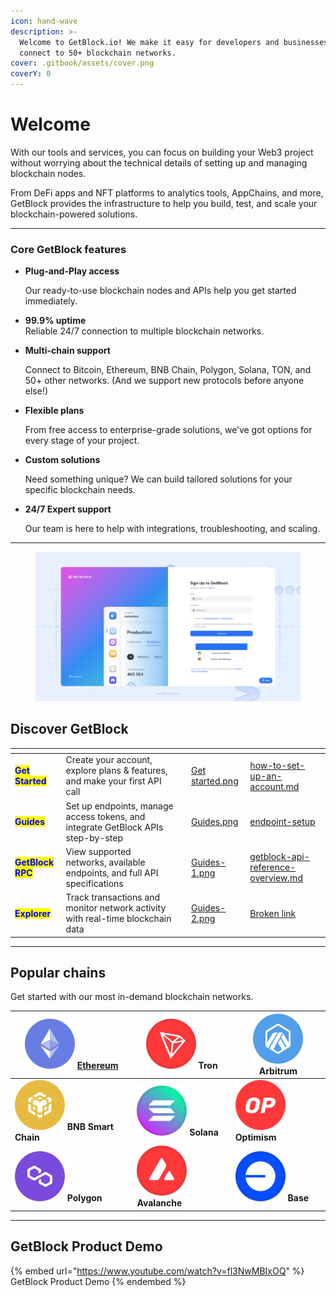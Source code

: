 ```yaml
---
icon: hand-wave
description: >-
  Welcome to GetBlock.io! We make it easy for developers and businesses to
  connect to 50+ blockchain networks.
cover: .gitbook/assets/cover.png
coverY: 0
---
```


# Welcome

With our tools and services, you can focus on building your Web3 project without worrying about the technical details of setting up and managing blockchain nodes.

From DeFi apps and NFT platforms to analytics tools, AppChains, and more, GetBlock provides the infrastructure to help you build, test, and scale your blockchain-powered solutions.

***

### Core GetBlock features

*   **Plug-and-Play access**

    Our ready-to-use blockchain nodes and APIs help you get started immediately.
* **99.9% uptime**\
  Reliable 24/7 connection to multiple blockchain networks.
*   **Multi-chain support**

    Connect to Bitcoin, Ethereum, BNB Chain, Polygon, Solana, TON, and 50+ other networks. (And we support new protocols before anyone else!)
*   **Flexible plans**

    From free access to enterprise-grade solutions, we’ve got options for every stage of your project.
*   **Custom solutions**&#x20;

    Need something unique? We can build tailored solutions for your specific blockchain needs.
*   **24/7 Expert support**

    Our team is here to help with integrations, troubleshooting, and scaling.

***

<figure><img src=".gitbook/assets/img_name_light.png" alt=""><figcaption></figcaption></figure>

## Discover GetBlock

<table data-card-size="large" data-view="cards"><thead><tr><th></th><th></th><th></th><th data-hidden data-card-cover data-type="files"></th><th data-hidden data-card-target data-type="content-ref"></th></tr></thead><tbody><tr><td><mark style="color:blue;"><strong>Get Started</strong></mark></td><td>Create your account, explore plans &#x26; features, and make your first API call</td><td></td><td><a href=".gitbook/assets/Get started.png">Get started.png</a></td><td><a href="getting-started/how-to-set-up-an-account.md">how-to-set-up-an-account.md</a></td></tr><tr><td><mark style="color:blue;"><strong>Guides</strong></mark></td><td>Set up endpoints, manage access tokens, and integrate GetBlock APIs step-by-step</td><td></td><td><a href=".gitbook/assets/Guides.png">Guides.png</a></td><td><a href="guides/endpoint-setup/">endpoint-setup</a></td></tr><tr><td><mark style="color:blue;"><strong>GetBlock RPC</strong></mark></td><td>View supported networks, available endpoints, and full API specifications</td><td></td><td><a href=".gitbook/assets/Guides-1.png">Guides-1.png</a></td><td><a href="api-reference/getblock-api-reference-overview.md">getblock-api-reference-overview.md</a></td></tr><tr><td><mark style="color:blue;"><strong>Explorer</strong></mark></td><td>Track transactions and monitor network activity with real-time blockchain data</td><td></td><td><a href=".gitbook/assets/Guides-2.png">Guides-2.png</a></td><td><a href="broken-reference">Broken link</a></td></tr></tbody></table>

***

## Popular chains

Get started with our most in-demand blockchain networks.&#x20;

| [<img src=".gitbook/assets/Crypto Symbol=Ethereum.svg" alt="" data-size="line">](api-reference/ethereum-eth/) [**Ethereum**](api-reference/ethereum-eth/) | <img src=".gitbook/assets/Logo=Tron.svg" alt="" data-size="line"> **Tron**      | <img src=".gitbook/assets/Logo=Arbitrum.svg" alt="" data-size="line"> **Arbitrum** |
| --------------------------------------------------------------------------------------------------------------------------------------------------------- | ------------------------------------------------------------------------------- | ---------------------------------------------------------------------------------- |
| <img src=".gitbook/assets/Logo=BNB Smart Chain.svg" alt="" data-size="line"> **BNB Smart Chain**                                                          | <img src=".gitbook/assets/Logo=Solana.svg" alt="" data-size="line"> **Solana**  | <img src=".gitbook/assets/Logo=OP.svg" alt="" data-size="line"> **Optimism**       |
| <img src=".gitbook/assets/Logo=Polygon.svg" alt="" data-size="line"> **Polygon**                                                                          | <img src=".gitbook/assets/Logo=Avax.svg" alt="" data-size="line"> **Avalanche** | <img src=".gitbook/assets/Logo=Base.svg" alt="" data-size="line"> **Base**         |

***

## GetBlock Product Demo

{% embed url="https://www.youtube.com/watch?v=fl3NwMBIxOQ" %}
GetBlock Product Demo
{% endembed %}
